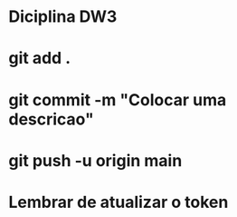 # Diciplina DW3

# git add .
# git commit -m "Colocar uma descricao"
# git push -u origin main

# Lembrar de atualizar o token